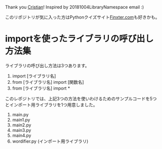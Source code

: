 Thank you [Cristian](https://amzn.to/2IF2HTF)!
Inspired by 20181004LibraryNamespace email :)

このリポジトリが気に入った方はPythonクイズサイト[Finxter.com](https://app.finxter.com/learn/computer/science/)も好きかも。

# importを使ったライブラリの呼び出し方法集
ライブラリの呼び出し方法は3つあります。
1. import [ライブラリ名]
2. from [ライブラリ名] import [関数名]
3. from [ライブラリ名] import *

このレポジトリでは、上記3つの方法を使いわけるためのサンプルコードを5つとインポート用ライブラリを1つ用意しました。
1. main.py
2. main1.py
3. main2.py
4. main3.py
5. main4.py
6. wordifier.py (インポート用ライブラリ)